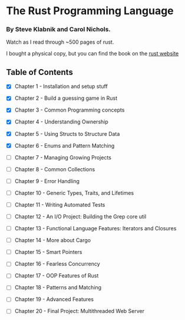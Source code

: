# The Rust Programming Language
### By Steve Klabnik and Carol Nichols.
Watch as I read through ~500 pages of rust.

I bought a physical copy, but you can find the book on the [rust website](https://doc.rust-lang.org/book/)

## Table of Contents

- [x] Chapter 1  - Installation and setup stuff

- [x] Chapter 2  - Build a guessing game in Rust

- [x] Chapter 3  - Common Programming concepts

- [x] Chapter 4  - Understanding Ownership

- [x] Chapter 5  - Using Structs to Structure Data  <!-- page 83 -->

- [x] Chapter 6  - Enums and Pattern Matching 

- [ ] Chapter 7  - Managing Growing Projects

- [ ] Chapter 8  - Common Collections 

- [ ] Chapter 9  - Error Handling

- [ ] Chapter 10 - Generic Types, Traits, and Lifetimes

- [ ] Chapter 11 - Writing Automated Tests

- [ ] Chapter 12 - An I/O Project: Building the Grep core util

- [ ] Chapter 13 - Functional Language Features: Iterators and Closures

- [ ] Chapter 14 - More about Cargo

- [ ] Chapter 15 - Smart Pointers

- [ ] Chapter 16 - Fearless Concurrency

- [ ] Chapter 17 - OOP Features of Rust

- [ ] Chapter 18 - Patterns and Matching

- [ ] Chapter 19 - Advanced Features

- [ ] Chapter 20 - Final Project: Multithreaded Web Server

